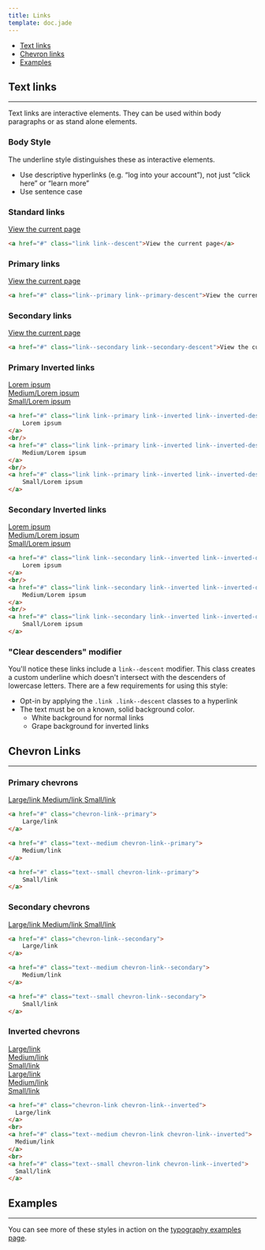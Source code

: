 ```yaml
---
title: Links
template: doc.jade
---
```


* [Text links](#text-links)
* [Chevron links](#chevron-links)
* [Examples](/examples/typography.html)

## Text links

---

Text links are interactive elements. They can be used within body paragraphs or as stand alone elements.

### Body Style

The underline style distinguishes these as interactive elements.

- Use descriptive hyperlinks (e.g. “log into your account”), not just “click here” or “learn more”
- Use sentence case

### Standard links

<div class="example example--type">
    <a href="#" class="link link--descent">View the current page</a>
</div>

```html
<a href="#" class="link link--descent">View the current page</a>
```

### Primary links

<div class="example example--type">
    <a href="#" class="link--primary link--primary-descent">View the current page</a>
</div>

```html
<a href="#" class="link--primary link--primary-descent">View the current page</a>
```

### Secondary links

<div class="example example--type">
    <a href="#" class="link--secondary link--secondary-descent">View the current page</a>
</div>

```html
<a href="#" class="link--secondary link--secondary-descent">View the current page</a>
```

### Primary Inverted links

<div class="example example--inverted example--primary">
    <a href="#" class="link link--primary link--inverted link--inverted-descent">
        Lorem ipsum
    </a>
    <br/>
    <a href="#" class="link link--primary link--inverted link--inverted-descent text--medium">
        Medium/Lorem ipsum
    </a>
    <br/>
    <a href="#" class="link link--primary link--inverted link--inverted-descent text--small">
        Small/Lorem ipsum
    </a>
</div>

```html
<a href="#" class="link link--primary link--inverted link--inverted-descent">
    Lorem ipsum
</a>
<br/>
<a href="#" class="link link--primary link--inverted link--inverted-descent text--medium">
    Medium/Lorem ipsum
</a>
<br/>
<a href="#" class="link link--primary link--inverted link--inverted-descent text--small">
    Small/Lorem ipsum
</a>
```

### Secondary Inverted links
<div class="example example--inverted example--secondary">
    <a href="#" class="link link--secondary link--inverted link--inverted-descent">
        Lorem ipsum
    </a>
    <br/>
    <a href="#" class="link link--secondary link--inverted link--inverted-descent text--medium">
        Medium/Lorem ipsum
    </a>
    <br/>
    <a href="#" class="link link--secondary link--inverted link--inverted-descent text--small">
        Small/Lorem ipsum
    </a>
</div>

```html
<a href="#" class="link link--secondary link--inverted link--inverted-descent">
    Lorem ipsum
</a>
<br/>
<a href="#" class="link link--secondary link--inverted link--inverted-descent text--medium">
    Medium/Lorem ipsum
</a>
<br/>
<a href="#" class="link link--secondary link--inverted link--inverted-descent text--small">
    Small/Lorem ipsum
</a>
```

### "Clear descenders" modifier

You'll notice these links include a `link--descent` modifier. This class creates a custom underline which doesn't intersect with the descenders of lowercase letters. There are a few requirements for using this style:

* Opt-in by applying the `.link .link--descent` classes to a hyperlink
* The text must be on a known, solid background color.
    * White background for normal links
    * Grape background for inverted links

## Chevron Links

---

### Primary chevrons

<a href="#" class="chevron-link--primary">
    Large/link
</a>

<a href="#" class="text--medium chevron-link--primary">
    Medium/link
</a>

<a href="#" class="text--small chevron-link--primary">
    Small/link
</a>


```html
<a href="#" class="chevron-link--primary">
    Large/link
</a>

<a href="#" class="text--medium chevron-link--primary">
    Medium/link
</a>

<a href="#" class="text--small chevron-link--primary">
    Small/link
</a>
```

### Secondary chevrons

<a href="#" class="chevron-link--secondary">
    Large/link
</a>

<a href="#" class="text--medium chevron-link--secondary">
    Medium/link
</a>

<a href="#" class="text--small chevron-link--secondary">
    Small/link
</a>


```html
<a href="#" class="chevron-link--secondary">
    Large/link
</a>

<a href="#" class="text--medium chevron-link--secondary">
    Medium/link
</a>

<a href="#" class="text--small chevron-link--secondary">
    Small/link
</a>
```

### Inverted chevrons

<div class="example example--inverted example--primary">
  <a href="#" class="chevron-link chevron-link--inverted">
    Large/link
  </a>
  <br>
  <a href="#" class="text--medium chevron-link chevron-link--inverted">
    Medium/link
  </a>
  <br>
  <a href="#" class="text--small chevron-link chevron-link--inverted">
    Small/link
  </a>
</div>

<div class="example example--inverted example--secondary">
  <a href="#" class="chevron-link chevron-link--inverted">
    Large/link
  </a>
  <br>
  <a href="#" class="text--medium chevron-link chevron-link--inverted">
    Medium/link
  </a>
  <br>
  <a href="#" class="text--small chevron-link chevron-link--inverted">
    Small/link
  </a>
</div>

```html
<a href="#" class="chevron-link chevron-link--inverted">
  Large/link
</a>
<br>
<a href="#" class="text--medium chevron-link chevron-link--inverted">
  Medium/link
</a>
<br>
<a href="#" class="text--small chevron-link chevron-link--inverted">
  Small/link
</a>
```

## Examples

---

You can see more of these styles in action on the [typography examples page](/examples/typography.html).
